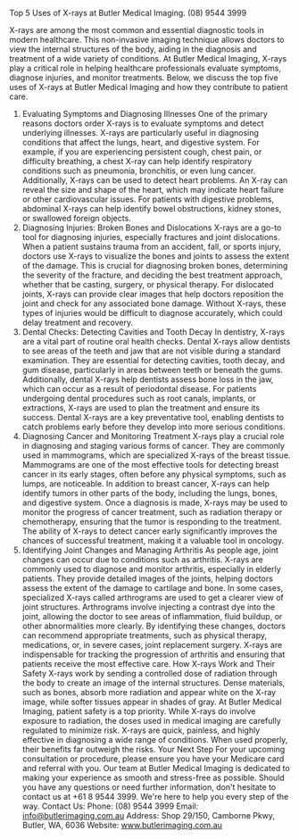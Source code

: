 Top 5 Uses of X-rays at Butler Medical Imaging. (08) 9544 3999

X-rays are among the most common and essential diagnostic tools in modern healthcare. This non-invasive imaging technique allows doctors to view the internal structures of the body, aiding in the diagnosis and treatment of a wide variety of conditions. At Butler Medical Imaging, X-rays play a critical role in helping healthcare professionals evaluate symptoms, diagnose injuries, and monitor treatments. Below, we discuss the top five uses of X-rays at Butler Medical Imaging and how they contribute to patient care.
1. Evaluating Symptoms and Diagnosing Illnesses
One of the primary reasons doctors order X-rays is to evaluate symptoms and detect underlying illnesses. X-rays are particularly useful in diagnosing conditions that affect the lungs, heart, and digestive system. For example, if you are experiencing persistent cough, chest pain, or difficulty breathing, a chest X-ray can help identify respiratory conditions such as pneumonia, bronchitis, or even lung cancer.
Additionally, X-rays can be used to detect heart problems. An X-ray can reveal the size and shape of the heart, which may indicate heart failure or other cardiovascular issues. For patients with digestive problems, abdominal X-rays can help identify bowel obstructions, kidney stones, or swallowed foreign objects.
2. Diagnosing Injuries: Broken Bones and Dislocations
X-rays are a go-to tool for diagnosing injuries, especially fractures and joint dislocations. When a patient sustains trauma from an accident, fall, or sports injury, doctors use X-rays to visualize the bones and joints to assess the extent of the damage. This is crucial for diagnosing broken bones, determining the severity of the fracture, and deciding the best treatment approach, whether that be casting, surgery, or physical therapy.
For dislocated joints, X-rays can provide clear images that help doctors reposition the joint and check for any associated bone damage. Without X-rays, these types of injuries would be difficult to diagnose accurately, which could delay treatment and recovery.
3. Dental Checks: Detecting Cavities and Tooth Decay
In dentistry, X-rays are a vital part of routine oral health checks. Dental X-rays allow dentists to see areas of the teeth and jaw that are not visible during a standard examination. They are essential for detecting cavities, tooth decay, and gum disease, particularly in areas between teeth or beneath the gums.
Additionally, dental X-rays help dentists assess bone loss in the jaw, which can occur as a result of periodontal disease. For patients undergoing dental procedures such as root canals, implants, or extractions, X-rays are used to plan the treatment and ensure its success. Dental X-rays are a key preventative tool, enabling dentists to catch problems early before they develop into more serious conditions.
4. Diagnosing Cancer and Monitoring Treatment
X-rays play a crucial role in diagnosing and staging various forms of cancer. They are commonly used in mammograms, which are specialized X-rays of the breast tissue. Mammograms are one of the most effective tools for detecting breast cancer in its early stages, often before any physical symptoms, such as lumps, are noticeable.
In addition to breast cancer, X-rays can help identify tumors in other parts of the body, including the lungs, bones, and digestive system. Once a diagnosis is made, X-rays may be used to monitor the progress of cancer treatment, such as radiation therapy or chemotherapy, ensuring that the tumor is responding to the treatment.
The ability of X-rays to detect cancer early significantly improves the chances of successful treatment, making it a valuable tool in oncology.
5. Identifying Joint Changes and Managing Arthritis
As people age, joint changes can occur due to conditions such as arthritis. X-rays are commonly used to diagnose and monitor arthritis, especially in elderly patients. They provide detailed images of the joints, helping doctors assess the extent of the damage to cartilage and bone.
In some cases, specialized X-rays called arthrograms are used to get a clearer view of joint structures. Arthrograms involve injecting a contrast dye into the joint, allowing the doctor to see areas of inflammation, fluid buildup, or other abnormalities more clearly.
By identifying these changes, doctors can recommend appropriate treatments, such as physical therapy, medications, or, in severe cases, joint replacement surgery. X-rays are indispensable for tracking the progression of arthritis and ensuring that patients receive the most effective care.
How X-rays Work and Their Safety
X-rays work by sending a controlled dose of radiation through the body to create an image of the internal structures. Dense materials, such as bones, absorb more radiation and appear white on the X-ray image, while softer tissues appear in shades of gray.
At Butler Medical Imaging, patient safety is a top priority. While X-rays do involve exposure to radiation, the doses used in medical imaging are carefully regulated to minimize risk. X-rays are quick, painless, and highly effective in diagnosing a wide range of conditions. When used properly, their benefits far outweigh the risks.
Your Next Step
For your upcoming consultation or procedure, please ensure you have your Medicare card and referral with you. Our team at Butler Medical Imaging is dedicated to making your experience as smooth and stress-free as possible. Should you have any questions or need further information, don't hesitate to contact us at +61 8 9544 3999. We're here to help you every step of the way.
Contact Us:
Phone: (08) 9544 3999
Email: info@butlerimaging.com.au
Address: Shop 29/150, Camborne Pkwy, Butler, WA, 6036
Website: www.butlerimaging.com.au

